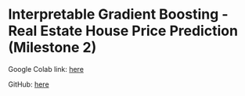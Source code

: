 # Interpretable Gradient Boosting - Real Estate House Price Prediction (Milestone 2)

Google Colab link: [here](https://colab.research.google.com/drive/12cYHdL5HtwZZLu1HdoY_RVZufcT8u6mZ?usp=sharing)

GitHub: [here](Project_Milestone_2.ipynb)
